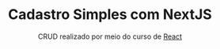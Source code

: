 <h1 align="center">Cadastro Simples com NextJS</h1>

<p align="center">CRUD realizado por meio do curso de <a href="https://www.udemy.com/course/react-redux-pt/">React</a></p>
